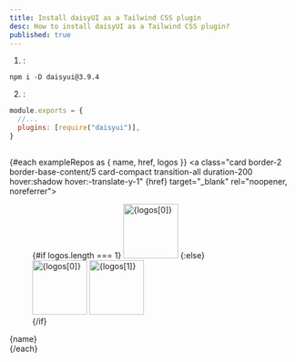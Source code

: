 ```yaml
---
title: Install daisyUI as a Tailwind CSS plugin
desc: How to install daisyUI as a Tailwind CSS plugin?
published: true
---
```


<script>
  import InstallTabs from "@components/InstallTabs.svelte"
  import Translate from "@components/Translate.svelte"
  import { exampleRepos } from "@src/lib/data.js"
</script>

<InstallTabs />

<Translate text="You need <a href='https://nodejs.org/en/download/'>Node.js</a> and <a href='https://tailwindcss.com/docs/installation/'>Tailwind CSS</a> installed." />

1. <Translate text="Install daisyUI" />:

```
npm i -D daisyui@3.9.4
```

2. <Translate text="Then add daisyUI to your <code>tailwind.config.js</code> files" />:

```js
module.exports = {
  //...
  plugins: [require("daisyui")],
}
```

## <Translate text="daisyUI example repositories"/>

<Translate text="See example setup of daisyUI and Tailwind CSS on different frameworks and build tools."/>

<div class="not-prose grid grid-cols-2 sm:grid-cols-3 md:grid-cols-4 xl:grid-cols-5 my-10 gap-6">

{#each exampleRepos as { name, href, logos }}
<a class="card border-2 border-base-content/5 card-compact transition-all duration-200 hover:shadow hover:-translate-y-1" {href} target="\_blank" rel="noopener, noreferrer">

<figure class="px-12 pt-6 pb-2 w-full aspect-[2/1] items-end overflow-visible">
{#if logos.length === 1}
<img loading="lazy" alt={logos[0]} src={logos[0]} width="96" height="96" class="aspect-square w-full h-auto" />
{:else}
<div class="grid w-full">
<img loading="lazy" alt={logos[0]} src={logos[0]} width="96" height="96" class="aspect-square col-start-1 row-start-1 w-full h-auto" />
<img loading="lazy" alt={logos[1]} src={logos[1]} width="96" height="96" class="aspect-square col-start-1 row-start-1 w-3/5 -mr-4 -mb-4 place-self-end justify-self-end drop-shadow-md h-auto" />
</div>
{/if}
</figure>
<div class="card-body text-center">
<span class="text-xs">{name}</span>
</div>
</a>
{/each}

</div>
